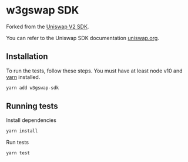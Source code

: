# w3gswap SDK

Forked from the [Uniswap V2 SDK](https://github.com/Uniswap/v2-sdk).

You can refer to the Uniswap SDK documentation [uniswap.org](https://docs.uniswap.org/sdk/v2/overview).

## Installation

To run the tests, follow these steps. You must have at least node v10 and [yarn](https://yarnpkg.com/) installed.

```sh
yarn add w3gswap-sdk
```

## Running tests

Install dependencies

```sh
yarn install
```

Run tests

```sh
yarn test
```
